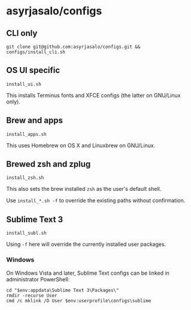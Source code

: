 # asyrjasalo/configs

## CLI only

    git clone git@github.com:asyrjasalo/configs.git && configs/install_cli.sh

## OS UI specific

    install_ui.sh

This installs Terminus fonts and XFCE configs (the latter on GNU/Linux only).

## Brew and apps

    install_apps.sh

This uses Homebrew on OS X and Linuxbrew on GNU/Linux.

## Brewed zsh and zplug

    install_zsh.sh

This also sets the brew installed `zsh` as the user's default shell.

Use `install_*.sh -f` to override the existing paths without confirmation.

## Sublime Text 3

    install_subl.sh

Using `-f` here will override the currently installed user packages.

### Windows

On Windows Vista and later, Sublime Text configs can be linked in administrator PowerShell:

```
cd "$env:appdata\Sublime Text 3\Packages\"
rmdir -recurse User
cmd /c mklink /D User $env:userprofile\configs\sublime
```

